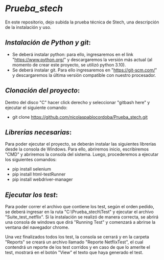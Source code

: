 # _*Prueba_stech*_
En este repositorio, dejo subida la prueba técnica de Stech, una descripción de la instalación y uso.

## _*Instalación de Python y git*_:
- Se deberá instalar python: para ello, ingresaremos en el link "https://www.python.org/" y descargaremos la versión más actual (al momento de crear este proyecto, se utilizó python 3.10).
- Se deberá instalar git. Para ello ingresaremos en "https://git-scm.com/" y descargaremos la última versión compatible con nuestro procesador.

## _*Clonación del proyecto*_:
Dentro del disco "C" hacer click derecho y seleccionar "gitbash here" y ejecutar el siguiente comando:
- git clone https://github.com/nicolaspablocordoba/Prueba_stech.git

## _*Librerías necesarias*_:
Para poder ejecutar el proyecto, se deberán instalar las siguientes librerías desde la consola de Windows. Para ello, abriremos inicio, escribiremos "CMD" y abriremos la consola del sistema. Luego, procederemos a ejecutar los siguientes comandos:
- pip install selenium
- pip install html-testRunner
- pip install webdriver-manager

## _*Ejecutar los test*_:
Para poder correr el archivo que contiene los test, según el orden pedido, se deberá ingresar en la ruta "C:\Prueba_stech\Test" y ejecutar el archivo "Suite_test_netflix". Si la instalación se realizó de manera correcta, se abrirá una consola de windows que dirá "Running Test" y comenzará a abrirse la ventana del navegador chrome.

Una vez finalizados todos los test, la consola se cerrará y en la carpeta "Reports" se creará un archivo llamado "Reporte NetflixTest", el cual contendrá un reporte de los test corridos y en caso de que lo amerite el test, mostrará en el botón "View" el texto que haya generado el test.
